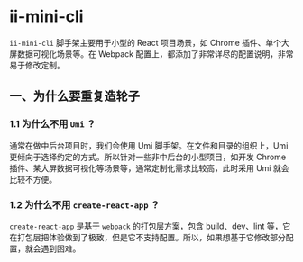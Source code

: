 # ii-mini-cli

`ii-mini-cli` 脚手架主要用于小型的 React 项目场景，如 Chrome 插件、单个大屏数据可视化场景等。在 Webpack 配置上，都添加了非常详尽的配置说明，非常易于修改定制。

## 一、为什么要重复造轮子

### 1.1 为什么不用 `Umi` ？

通常在做中后台项目时，我们会使用 Umi 脚手架。在文件和目录的组织上，Umi 更倾向于选择约定的方式。所以针对一些非中后台的小型项目，如开发 Chrome 插件、某大屏数据可视化等场景等，通常定制化需求比较高，此时采用 Umi 就会比较不方便。

### 1.2 为什么不用 `create-react-app` ？

`create-react-app` 是基于 `webpack` 的打包层方案，包含 build、dev、lint 等，它在打包层把体验做到了极致，但是它不支持配置。所以，如果想基于它修改部分配置，就会遇到困难。
